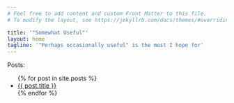 ```yaml
---
# Feel free to add content and custom Front Matter to this file.
# To modify the layout, see https://jekyllrb.com/docs/themes/#overriding-theme-defaults

title: '"Somewhat Useful"'
layout: home
tagline: '"Perhaps occasionally useful" is the most I hope for'
---
```


Posts:
<ul>
  {% for post in site.posts %}
    <li>
      <a href="{{ post.url }}">{{ post.title }}</a>
    </li>
  {% endfor %}
</ul>
